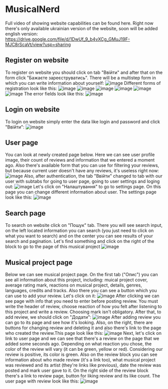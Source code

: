 # MusicalNerd
Full video of showing website capabilities can be found here. Right now there's only available ukrainian version of the website, soon will be added english version:
https://drive.google.com/file/d/1DwUf_9_b4vXCg_GMuJ19F-MJC8rScaVt/view?usp=sharing
## Register on website
To register on website you should click on tab "Ввійти" and after that on the form click "Бажаєте зареєструватись". There will be a multistep form in which you can
write information about yourself:
![image](https://user-images.githubusercontent.com/70975219/198377489-fb3a7ae4-103e-4e33-95f2-ad152f740764.png)
Different forms of registration look like this:
![image](https://user-images.githubusercontent.com/70975219/198377792-071ab31f-a072-4309-8701-d3770bf25b31.png)
![image](https://user-images.githubusercontent.com/70975219/198378084-f260d5bf-3648-4fa5-bf93-7cc502795265.png)
![image](https://user-images.githubusercontent.com/70975219/198378135-6ead4bb0-c7c9-4515-82c3-4cdb8fc81c77.png)
![image](https://user-images.githubusercontent.com/70975219/198378190-38968e21-e8dd-46f9-ae6c-4f0048df8f67.png)
![image](https://user-images.githubusercontent.com/70975219/198378237-b66483f4-72e4-414c-9dd2-d1e69b13de9d.png)
![image](https://user-images.githubusercontent.com/70975219/198378320-91f69171-94ef-4f81-96af-48d5825a060a.png)
The error fields look like this:
![image](https://user-images.githubusercontent.com/70975219/198378453-6cb36f6e-7a23-4ba9-a520-a09878d08116.png)
## Login on website
To login on website simply enter the data like login and password and click "Ввійти":
![image](https://user-images.githubusercontent.com/70975219/198379157-3348d4b9-af1c-4235-b186-dac9d741d222.png)
## User page
You can look at newly created page below. Here we can see user profile image, their count of reviews and information that we entered a moment ago. Also there's available form that you can use for filtering your reviews, but because current user doesn't have any reviews, it's useless right now:
![image](https://user-images.githubusercontent.com/70975219/198379359-11f990ef-2dd1-490e-ab81-a30d14d27e04.png)
Also, after authentication, the tab "Ввійти" changed to tab with our user with subtabs for going to user page, going to user settings and loging out:
![image](https://user-images.githubusercontent.com/70975219/198380424-3ff79812-b383-4f05-a64d-f776c69050d6.png)
Let's click on "Налаштування" to go to settings page. On this page you can change different information about user. The settings page look like this:
![image](https://user-images.githubusercontent.com/70975219/198382690-7ab37f39-906c-4782-937a-d9ba5c40da61.png)
## Search page
To search on website click on "Пошук" tab. There you will see search input, on the left located information you can search (you just need to click on what you want to search) and on the center you can see results of your search and pagination. Let's find something and click on the right of the block to go to the page of this musical project
![image](https://user-images.githubusercontent.com/70975219/198382978-87fe89dd-7d31-4061-b4a9-35d36aa51f05.png)
## Musical project page
Below we can see musical project page. On the first tab ("Опис") you can see all information about this project, including: muical project cover, average rating mark, reactions on musical project, details, genres, languages, credits and tracks. Also there you can see a button which you can use to add your review. Let's click on it:
![image](https://user-images.githubusercontent.com/70975219/198384489-9093da44-c0c9-402c-920e-7ab6474a0f40.png)
After clicking we can see page with info that you need to enter before posting review. You must write the header of review, choose reaction of how you felt after listening to this project and write a review. Choosing mark isn't obligatory. After that, to add review, we should click on "Додати":
![image](https://user-images.githubusercontent.com/70975219/198385725-cacbed5a-ce0c-481e-a843-91a4986a00f8.png)
After adding review you can go to its page and see how it's looking. Also, on the right, there are buttons for changing review and deleting it and also there's link to the page who created the review.This page look like this:
![image](https://user-images.githubusercontent.com/70975219/198387249-374877b6-43f7-487b-ad54-9b9dbfa5ed69.png)
Next, let's click on link to user page and we can see that there's a review on the page that we added some seconds ago. Depending on what reaction you chose, the color of the review will vary (it can be green, yellow or red). Considering our review is positive, its color is green. Also on the review block you can see information about who made review (it's a link too), what musical project was reviewed and its artist (they're links like previous), date the review was posted and mark user gave to it. On the right side of the review block there's a link to review page, button for liking review and its like count. The user page with review look like this:
![image](https://user-images.githubusercontent.com/70975219/198389663-ecea22df-09ca-46cb-b039-44c4e7503499.png)

